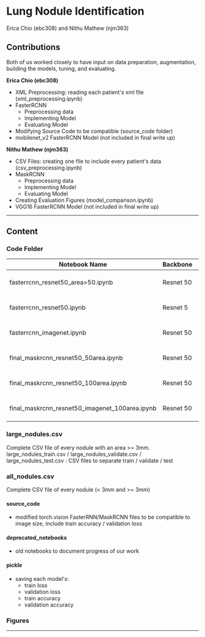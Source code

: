 # Lung Nodule Identification
Erica Chio (ebc308) and Nithu Mathew (njm363)


##  Contributions
Both of us worked closely to have input on data preparation, augmentation, building the models, tuning, and evaluating.

**Erica Chio (ebc308)** 
  * XML Preprocessing: reading each patient's xml file (xml_preprocessing.ipynb)
  * FasterRCNN
    * Preprocessing data 
    * Implementing Model
    * Evaluating Model
  * Modifying Source Code to be compatible (source_code folder)
  * mobilenet_v2 FasterRCNN Model (not included in final write up) 

**Nithu Mathew (njm363)**
  * CSV Files: creating one file to include every patient's data (csv_preprocessing.ipynb)
  * MaskRCNN
    * Preprocessing data
    * Implementing Model
    * Evaluating Model
  * Creating Evaluation Figures (model_comparison.ipynb)
  * VGG16 FasterRCNN Model (not included in final write up) 
  
--- 
  
## Content

### Code Folder

| Notebook Name | Backbone      | Model         | Dataset       | Area         |
| ------------- | ------------- | ------------- | ------------- |------------- |
| fasterrcnn_resnet50_area>50.ipynb | Resnet 50 | Faster RCNN | COCO | area >= 50 |
| fasterrcnn_resnet50.ipynb | Resnet 5  | Faster RCNN  | COCO | area >= 100  |
| fasterrcnn_imagenet.ipynb | Resnet 50 | Faster RCNN  | imageNET | area >= 100  |
| final_maskrcnn_resnet50_50area.ipynb | Resnet 50  | MaskRCNN | COCO | area >= 50 |
| final_maskrcnn_resnet50_100area.ipynb | Resnet 50  | MaskRCNN | COCO | area >= 100  |
| final_maskrcnn_resnet50_imagenet_100area.ipynb | Resnet 50 | MaskRCNN | imageNET  | area >= 100 |

### large_nodules.csv
Complete CSV file of every nodule with an area >= 3mm.
large_nodules_train.csv / large_nodules_validate.csv / large_nodules_test.csv : CSV files to separate train / validate / test

### all_nodules.csv 
Complete CSV file of every nodule (< 3mm and >= 3mm)

#### source_code 
* modified torch.vision FasterRNN/MaskRCNN files to be compatible to image size, include train accuracy / validation loss

#### deprecated_notebooks
* old notebooks to document progress of our work

#### pickle
* saving each model's:
  * train loss
  * validation loss
  * train accuracy
  * validation accuracy
  
 ### Figures
 
---

